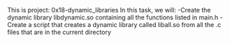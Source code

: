 This is project: 0x18-dynamic_libraries
In this task, we will:
-Create the dynamic library libdynamic.so containing all the functions listed in main.h
-Create a script that creates a dynamic library called liball.so from all the .c files that are in the current directory
